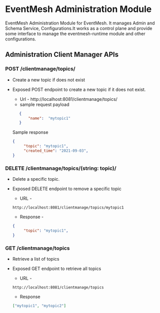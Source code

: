 # EventMesh Administration Module

EventMesh Administration Module for EventMesh. It manages Admin and Schema Service, Configurations.It works as a control plane and provide some interface to manage the eventmesh-runtime module and other configurations.

## Administration Client Manager APIs

### POST /clientmanage/topics/
- Create a new topic if does not exist
- Exposed POST endpoint to create a new topic if it does not exist.
    * Url - http://localhost:8081/clientmanage/topics/
    * sample request payload 
     ```json
        {
            "name":  "mytopic1"
        }
     ```

   Sample response 

   ```json
   {
        "topic": "mytopic1",
        "created_time": "2021-09-03",
   }
   ```
### DELETE /clientmanage/topics/(string: topic)/
- Delete a specific topic.
- Exposed DELETE endpoint to remove a specific topic
    * URL -     
    ```url 
    http://localhost:8081/clientmanage/topics/mytopic1
    ```
    
    * Response - 
    
   ```json
   {
        "topic": "mytopic1",        
   }
   ```

### GET /clientmanage/topics 
- Retrieve a list of topics
- Exposed GET endpoint to retrieve all topics
    * URL - 
    ```url 
    http://localhost:8081/clientmanage/topics
    ```
    * Response 
    
   ```json
   ["mytopic1", "mytopic2"]
   ```
